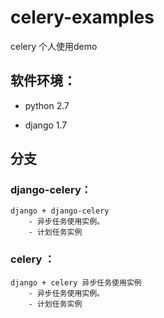 # celery-examples
celery 个人使用demo

## 软件环境：

- python 2.7 

- django 1.7 

## 分支

### django-celery：

    django + django-celery
        - 异步任务使用实例。
        - 计划任务实例
    
### celery ：
    
    django + celery 异步任务使用实例
        - 异步任务使用实例。
        - 计划任务实例
    
    